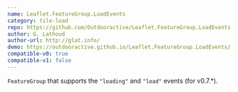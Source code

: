 ```yaml
---
name: Leaflet.FeatureGroup.LoadEvents
category: tile-load
repo: https://github.com/Outdooractive/Leaflet.FeatureGroup.LoadEvents
author: G. Lathoud
author-url: http://glat.info/
demo: https://outdooractive.github.io/Leaflet.FeatureGroup.LoadEvents/
compatible-v0: true
compatible-v1: false
---
```


`FeatureGroup` that supports the `"loading"` and `"load"` events (for v0.7.*).
